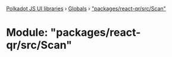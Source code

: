 [Polkadot JS UI libraries](../README.md) › [Globals](../globals.md) › ["packages/react-qr/src/Scan"](_packages_react_qr_src_scan_.md)

# Module: "packages/react-qr/src/Scan"



